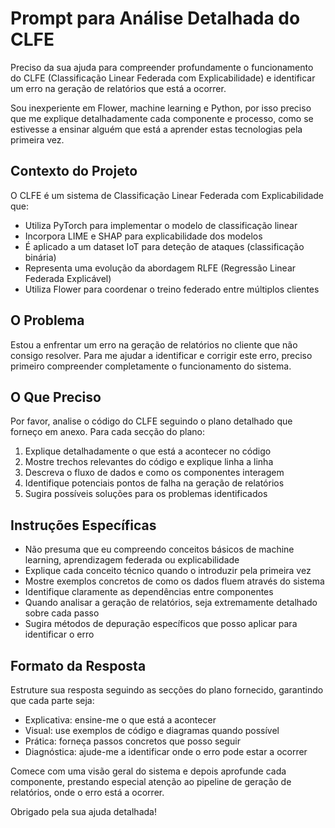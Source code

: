 # Prompt para Análise Detalhada do CLFE

Preciso da sua ajuda para compreender profundamente o funcionamento do CLFE (Classificação Linear Federada com Explicabilidade) e identificar um erro na geração de relatórios que está a ocorrer.

Sou inexperiente em Flower, machine learning e Python, por isso preciso que me explique detalhadamente cada componente e processo, como se estivesse a ensinar alguém que está a aprender estas tecnologias pela primeira vez.

## Contexto do Projeto

O CLFE é um sistema de Classificação Linear Federada com Explicabilidade que:
- Utiliza PyTorch para implementar o modelo de classificação linear
- Incorpora LIME e SHAP para explicabilidade dos modelos
- É aplicado a um dataset IoT para deteção de ataques (classificação binária)
- Representa uma evolução da abordagem RLFE (Regressão Linear Federada Explicável)
- Utiliza Flower para coordenar o treino federado entre múltiplos clientes

## O Problema

Estou a enfrentar um erro na geração de relatórios no cliente que não consigo resolver. Para me ajudar a identificar e corrigir este erro, preciso primeiro compreender completamente o funcionamento do sistema.

## O Que Preciso

Por favor, analise o código do CLFE seguindo o plano detalhado que forneço em anexo. Para cada secção do plano:

1. Explique detalhadamente o que está a acontecer no código
2. Mostre trechos relevantes do código e explique linha a linha
3. Descreva o fluxo de dados e como os componentes interagem
4. Identifique potenciais pontos de falha na geração de relatórios
5. Sugira possíveis soluções para os problemas identificados

## Instruções Específicas

- Não presuma que eu compreendo conceitos básicos de machine learning, aprendizagem federada ou explicabilidade
- Explique cada conceito técnico quando o introduzir pela primeira vez
- Mostre exemplos concretos de como os dados fluem através do sistema
- Identifique claramente as dependências entre componentes
- Quando analisar a geração de relatórios, seja extremamente detalhado sobre cada passo
- Sugira métodos de depuração específicos que posso aplicar para identificar o erro

## Formato da Resposta

Estruture sua resposta seguindo as secções do plano fornecido, garantindo que cada parte seja:
- Explicativa: ensine-me o que está a acontecer
- Visual: use exemplos de código e diagramas quando possível
- Prática: forneça passos concretos que posso seguir
- Diagnóstica: ajude-me a identificar onde o erro pode estar a ocorrer

Comece com uma visão geral do sistema e depois aprofunde cada componente, prestando especial atenção ao pipeline de geração de relatórios, onde o erro está a ocorrer.

Obrigado pela sua ajuda detalhada!

